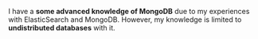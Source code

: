 I have a **some advanced knowledge of MongoDB** due to my experiences with ElasticSearch and MongoDB. However, my knowledge is limited to **undistributed databases** with it.
